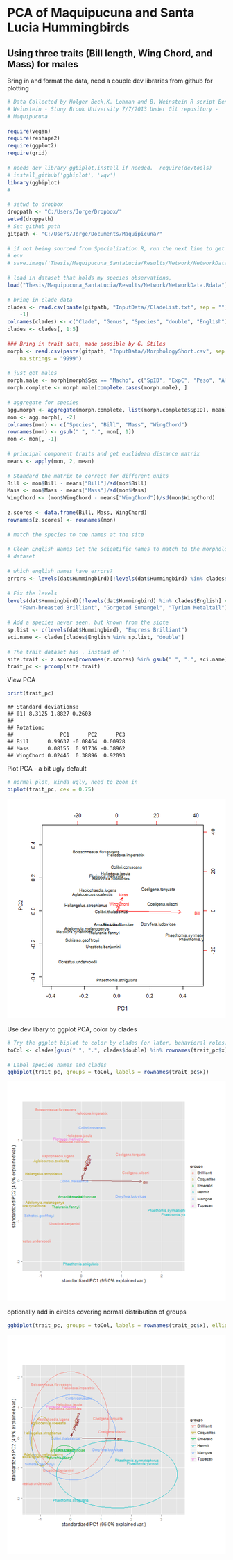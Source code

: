 PCA of Maquipucuna and Santa Lucia Hummingbirds 
========================================================

Using three traits (Bill length, Wing Chord, and Mass) for males
------------

Bring in and format the data, need a couple dev libraries from github for plotting 


```r
# Data Collected by Holger Beck,K. Lohman and B. Weinstein R script Ben
# Weinstein - Stony Brook University 7/7/2013 Under Git repository -
# Maquipucuna

require(vegan)
require(reshape2)
require(ggplot2)
require(grid)

# needs dev library ggbiplot,install if needed.  require(devtools)
# install_github('ggbiplot', 'vqv')
library(ggbiplot)
# 

# setwd to dropbox
droppath <- "C:/Users/Jorge/Dropbox/"
setwd(droppath)
# Set github path
gitpath <- "C:/Users/Jorge/Documents/Maquipicuna/"

# if not being sourced from Specialization.R, run the next line to get the
# env
# save.image('Thesis/Maquipucuna_SantaLucia/Results/Network/NetworkData.Rdata')

# load in dataset that holds my species observations,
load("Thesis/Maquipucuna_SantaLucia/Results/Network/NetworkData.Rdata")

# bring in clade data
clades <- read.csv(paste(gitpath, "InputData//CladeList.txt", sep = ""), header = FALSE)[, 
    -1]
colnames(clades) <- c("Clade", "Genus", "Species", "double", "English")
clades <- clades[, 1:5]

### Bring in trait data, made possible by G. Stiles
morph <- read.csv(paste(gitpath, "InputData//MorphologyShort.csv", sep = ""), 
    na.strings = "9999")

# just get males
morph.male <- morph[morph$Sex == "Macho", c("SpID", "ExpC", "Peso", "AlCdo")]
morph.complete <- morph.male[complete.cases(morph.male), ]

# aggregate for species
agg.morph <- aggregate(morph.complete, list(morph.complete$SpID), mean)
mon <- agg.morph[, -2]
colnames(mon) <- c("Species", "Bill", "Mass", "WingChord")
rownames(mon) <- gsub(" ", ".", mon[, 1])
mon <- mon[, -1]

# principal component traits and get euclidean distance matrix
means <- apply(mon, 2, mean)

# Standard the matrix to correct for different units
Bill <- mon$Bill - means["Bill"]/sd(mon$Bill)
Mass <- mon$Mass - means["Mass"]/sd(mon$Mass)
WingChord <- (mon$WingChord - means["WingChord"])/sd(mon$WingChord)

z.scores <- data.frame(Bill, Mass, WingChord)
rownames(z.scores) <- rownames(mon)

# match the species to the names at the site

# Clean English Names Get the scientific names to match to the morphology
# dataset

# which english names have errors?
errors <- levels(dat$Hummingbird)[!levels(dat$Hummingbird) %in% clades$English]

# Fix the levels
levels(dat$Hummingbird)[!levels(dat$Hummingbird) %in% clades$English] <- c("Andean Emerald", 
    "Fawn-breasted Brilliant", "Gorgeted Sunangel", "Tyrian Metaltail")

# Add a species never seen, but known from the siote
sp.list <- c(levels(dat$Hummingbird), "Empress Brilliant")
sci.name <- clades[clades$English %in% sp.list, "double"]

# The trait dataset has . instead of ' '
site.trait <- z.scores[rownames(z.scores) %in% gsub(" ", ".", sci.name), ]
trait_pc <- prcomp(site.trait)
```


View PCA

```r
print(trait_pc)
```

```
## Standard deviations:
## [1] 8.3125 1.8827 0.2603
## 
## Rotation:
##               PC1      PC2      PC3
## Bill      0.99637 -0.08464  0.00928
## Mass      0.08155  0.91736 -0.38962
## WingChord 0.02446  0.38896  0.92093
```


Plot PCA - a bit ugly default

```r
# normal plot, kinda ugly, need to zoom in
biplot(trait_pc, cex = 0.75)
```

![plot of chunk unnamed-chunk-3](figure/unnamed-chunk-3.png) 


Use dev libary to ggplot PCA, color by clades

```r
# Try the ggplot biplot to color by clades (or later, behavioral roles)
toCol <- clades[gsub(" ", ".", clades$double) %in% rownames(trait_pc$x), "Clade"]

# Label species names and clades
ggbiplot(trait_pc, groups = toCol, labels = rownames(trait_pc$x))
```

![plot of chunk ggbiplot](figure/ggbiplot.png) 


optionally add in circles covering normal distribution of groups

```r
ggbiplot(trait_pc, groups = toCol, labels = rownames(trait_pc$x), ellipse = TRUE)
```

![plot of chunk withellipse](figure/withellipse.png) 


